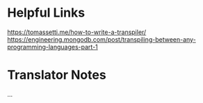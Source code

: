 # Helpful Links

https://tomassetti.me/how-to-write-a-transpiler/  
https://engineering.mongodb.com/post/transpiling-between-any-programming-languages-part-1  

# Translator Notes

...

